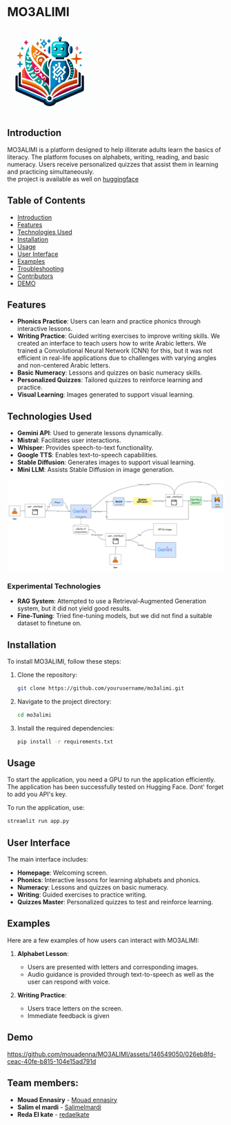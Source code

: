 # MO3ALIMI

<img src="logo.png" alt="MO3ALIMI Logo" width="200"/>

## Introduction
MO3ALIMI is a platform designed to help illiterate adults learn the basics of literacy. The platform focuses on alphabets, writing, reading, and basic numeracy. Users receive personalized quizzes that assist them in learning and practicing simultaneously.<br>
the project is available as well on [huggingface](https://huggingface.co/spaces/mouadenna/MO3ALIMI)

## Table of Contents
- [Introduction](#introduction)
- [Features](#features)
- [Technologies Used](#technologies-used)
- [Installation](#installation)
- [Usage](#usage)
- [User Interface](#user-interface)
- [Examples](#examples)
- [Troubleshooting](#troubleshooting)
- [Contributors](#contributors)
- [DEMO](#DEMO)

## Features
- **Phonics Practice**: Users can learn and practice phonics through interactive lessons.
- **Writing Practice**: Guided writing exercises to improve writing skills. We created an interface to teach users how to write Arabic letters. We trained a Convolutional Neural Network (CNN) for this, but it was not efficient in real-life applications due to challenges with varying angles and non-centered Arabic letters.
- **Basic Numeracy**: Lessons and quizzes on basic numeracy skills.
- **Personalized Quizzes**: Tailored quizzes to reinforce learning and practice.
- **Visual Learning**: Images generated to support visual learning.

## Technologies Used
- **Gemini API**: Used to generate lessons dynamically.
- **Mistral**: Facilitates user interactions.
- **Whisper**: Provides speech-to-text functionality.
- **Google TTS**: Enables text-to-speech capabilities.
- **Stable Diffusion**: Generates images to support visual learning.
- **Mini LLM**: Assists Stable Diffusion in image generation.

<img src="Concept map.png" alt="MO3ALIMI Logo" width="1000"/>


### Experimental Technologies
- **RAG System**: Attempted to use a Retrieval-Augmented Generation system, but it did not yield good results.
- **Fine-Tuning**: Tried fine-tuning models, but we did not find a suitable dataset to finetune on.

## Installation
To install MO3ALIMI, follow these steps:

1. Clone the repository:
    ```bash
    git clone https://github.com/yourusername/mo3alimi.git
    ```
2. Navigate to the project directory:
    ```bash
    cd mo3alimi
    ```
3. Install the required dependencies:
    ```bash
    pip install -r requirements.txt
    ```

## Usage
To start the application, you need a GPU to run the application efficiently. The application has been successfully tested on Hugging Face.
Dont' forget to add you API's key.

To run the application, use:
```bash
streamlit run app.py
```

## User Interface
The main interface includes:
- **Homepage**: Welcoming screen.
- **Phonics**: Interactive lessons for learning alphabets and phonics.
- **Numeracy**: Lessons and quizzes on basic numeracy.
- **Writing**: Guided exercises to practice writing.
- **Quizzes Master**: Personalized quizzes to test and reinforce learning.


## Examples
Here are a few examples of how users can interact with MO3ALIMI:

1. **Alphabet Lesson**:
    - Users are presented with letters and corresponding images.
    - Audio guidance is provided through text-to-speech as well as the user can respond with voice.

2. **Writing Practice**:
    - Users trace letters on the screen.
    - Immediate feedback is given
## Demo
https://github.com/mouadenna/MO3ALIMI/assets/146549050/026eb8fd-ceac-40fe-b815-104e15ad791d

## Team members:
- **Mouad Ennasiry** - [Mouad ennasiry](https://github.com/mouadenna)
- **Salim el mardi** - [Salimelmardi](https://github.com/salimelmardi)
- **Reda El kate** - [redaelkate](https://github.com/redaelkate)
